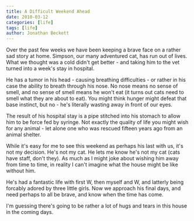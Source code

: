 ```yaml
---
title: A Difficult Weekend Ahead
date: 2010-03-12
categories: [life]
tags: [life]
author: Jonathan Beckett
---
```


Over the past few weeks we have been keeping a brave face on a rather sad story at home. Simpson, our many adventured cat, has run out of lives. What we thought was a cold didn't get better - and taking him to the vet turned into a week's stay in hospital.

He has a tumor in his head - causing breathing difficulties - or rather in his case the ability to breath through his nose. No nose means no sense of smell, and no sense of smell means he won't eat (it turns out cats need to smell what they are about to eat). You might think hunger might defeat that base instinct, but no - he's literally wasting away in front of our eyes.

The result of his hospital stay is a pipe stitched into his stomach to allow him to be force fed by syringe. Not exactly the quality of life you might wish for any animal - let alone one who was rescued fifteen years ago from an animal shelter.

While it's easy for me to see this weekend as perhaps his last with us, it's not my decision. He's not my cat. He lets me know he's not my cat (cats have staff, don't they). As much as I might joke about wishing him away from time to time, in reality I can't imagine what the house might be like without him.

He's had a fantastic life with first W, then myself and W, and latterly being forcably adored by three little girls. Now we approach his final days, and need perhaps to all be brave, and know when the time has come.

I'm guessing there's going to be rather a lot of hugs and tears in this house in the coming days.